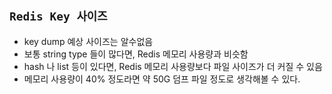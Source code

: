 ## `Redis Key 사이즈`

- key dump 예상 사이즈는 알수없음
- 보통 string type 들이 많다면, Redis 메모리 사용량과 비슷함
- hash 나 list 등이 있다면, Redis 메모리 사용량보다 파일 사이즈가 더 커질 수 있음
- 메모리 사용량이 40% 정도라면 약 50G 덤프 파일 정도로 생각해볼 수 있다.
